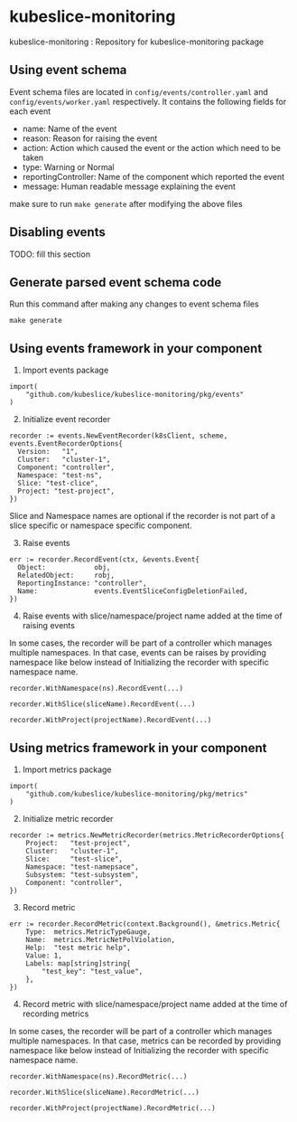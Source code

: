 # kubeslice-monitoring

kubeslice-monitoring : Repository for kubeslice-monitoring package

## Using event schema

Event schema files are located in `config/events/controller.yaml` and `config/events/worker.yaml` respectively. It
contains the following fields for each event

* name: Name of the event
* reason: Reason for raising the event
* action: Action which caused the event or the action which need to be taken
* type: Warning or Normal
* reportingController: Name of the component which reported the event
* message: Human readable message explaining the event

make sure to run `make generate` after modifying the above files

## Disabling events

TODO: fill this section

## Generate parsed event schema code

Run this command after making any changes to event schema files

```
make generate
```

## Using events framework in your component

1. Import events package

```
import(
	"github.com/kubeslice/kubeslice-monitoring/pkg/events"
)
```

2. Initialize event recorder

```
recorder := events.NewEventRecorder(k8sClient, scheme, events.EventRecorderOptions{
  Version:   "1",
  Cluster:   "cluster-1",
  Component: "controller",
  Namespace: "test-ns",
  Slice: "test-clice",
  Project: "test-project",
})
```

Slice and Namespace names are optional if the recorder is not part of a slice specific or namespace specific component.

3. Raise events

```
err := recorder.RecordEvent(ctx, &events.Event{
  Object:            obj,
  RelatedObject:     robj,
  ReportingInstance: "controller",
  Name:              events.EventSliceConfigDeletionFailed,
})
```

4. Raise events with slice/namespace/project name added at the time of raising events

In some cases, the recorder will be part of a controller which manages multiple namespaces. In that case,
events can be raises by providing namespace like below instead of Initializing the recorder with specific namespace
name.

```
recorder.WithNamespace(ns).RecordEvent(...)

recorder.WithSlice(sliceName).RecordEvent(...)

recorder.WithProject(projectName).RecordEvent(...)
```

## Using metrics framework in your component

1. Import metrics package

```
import(
    "github.com/kubeslice/kubeslice-monitoring/pkg/metrics"
)
```

2. Initialize metric recorder

```
recorder := metrics.NewMetricRecorder(metrics.MetricRecorderOptions{
    Project:   "test-project",
    Cluster:   "cluster-1",
    Slice:     "test-slice",
    Namespace: "test-namepsace",
    Subsystem: "test-subsystem",
    Component: "controller",
})
```

3. Record metric

```
err := recorder.RecordMetric(context.Background(), &metrics.Metric{
    Type:  metrics.MetricTypeGauge,
    Name:  metrics.MetricNetPolViolation,
    Help:  "test metric help",
    Value: 1,
    Labels: map[string]string{
        "test_key": "test_value",
    },
})
```

4. Record metric with slice/namespace/project name added at the time of recording metrics

In some cases, the recorder will be part of a controller which manages multiple namespaces. In that case,
metrics can be recorded by providing namespace like below instead of Initializing the recorder with specific namespace
name.

```
recorder.WithNamespace(ns).RecordMetric(...)

recorder.WithSlice(sliceName).RecordMetric(...)

recorder.WithProject(projectName).RecordMetric(...)
```
